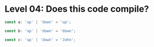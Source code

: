 # Level 04: Does this code compile?

```typescript
const a: 'up' | 'down' = 'up';
```

```typescript
const b: 'up' | 'down' = 'down';
```

```typescript
const c: 'up' | 'down' = 'John';
```
